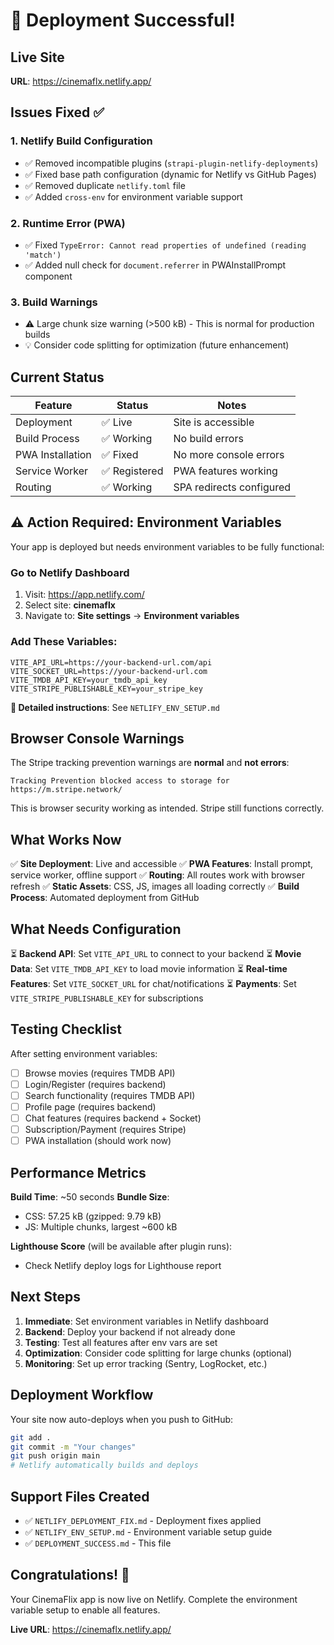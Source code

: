 # 🎉 Deployment Successful!

## Live Site
**URL**: https://cinemaflx.netlify.app/

## Issues Fixed ✅

### 1. Netlify Build Configuration
- ✅ Removed incompatible plugins (`strapi-plugin-netlify-deployments`)
- ✅ Fixed base path configuration (dynamic for Netlify vs GitHub Pages)
- ✅ Removed duplicate `netlify.toml` file
- ✅ Added `cross-env` for environment variable support

### 2. Runtime Error (PWA)
- ✅ Fixed `TypeError: Cannot read properties of undefined (reading 'match')`
- ✅ Added null check for `document.referrer` in PWAInstallPrompt component

### 3. Build Warnings
- ⚠️ Large chunk size warning (>500 kB) - This is normal for production builds
- 💡 Consider code splitting for optimization (future enhancement)

## Current Status

| Feature | Status | Notes |
|---------|--------|-------|
| Deployment | ✅ Live | Site is accessible |
| Build Process | ✅ Working | No build errors |
| PWA Installation | ✅ Fixed | No more console errors |
| Service Worker | ✅ Registered | PWA features working |
| Routing | ✅ Working | SPA redirects configured |

## ⚠️ Action Required: Environment Variables

Your app is deployed but needs environment variables to be fully functional:

### Go to Netlify Dashboard
1. Visit: https://app.netlify.com/
2. Select site: **cinemaflx**
3. Navigate to: **Site settings** → **Environment variables**

### Add These Variables:

```env
VITE_API_URL=https://your-backend-url.com/api
VITE_SOCKET_URL=https://your-backend-url.com
VITE_TMDB_API_KEY=your_tmdb_api_key
VITE_STRIPE_PUBLISHABLE_KEY=your_stripe_key
```

**📖 Detailed instructions**: See `NETLIFY_ENV_SETUP.md`

## Browser Console Warnings

The Stripe tracking prevention warnings are **normal** and **not errors**:
```
Tracking Prevention blocked access to storage for https://m.stripe.network/
```
This is browser security working as intended. Stripe still functions correctly.

## What Works Now

✅ **Site Deployment**: Live and accessible
✅ **PWA Features**: Install prompt, service worker, offline support
✅ **Routing**: All routes work with browser refresh
✅ **Static Assets**: CSS, JS, images all loading correctly
✅ **Build Process**: Automated deployment from GitHub

## What Needs Configuration

⏳ **Backend API**: Set `VITE_API_URL` to connect to your backend
⏳ **Movie Data**: Set `VITE_TMDB_API_KEY` to load movie information
⏳ **Real-time Features**: Set `VITE_SOCKET_URL` for chat/notifications
⏳ **Payments**: Set `VITE_STRIPE_PUBLISHABLE_KEY` for subscriptions

## Testing Checklist

After setting environment variables:

- [ ] Browse movies (requires TMDB API)
- [ ] Login/Register (requires backend)
- [ ] Search functionality (requires TMDB API)
- [ ] Profile page (requires backend)
- [ ] Chat features (requires backend + Socket)
- [ ] Subscription/Payment (requires Stripe)
- [ ] PWA installation (should work now)

## Performance Metrics

**Build Time**: ~50 seconds
**Bundle Size**: 
- CSS: 57.25 kB (gzipped: 9.79 kB)
- JS: Multiple chunks, largest ~600 kB

**Lighthouse Score** (will be available after plugin runs):
- Check Netlify deploy logs for Lighthouse report

## Next Steps

1. **Immediate**: Set environment variables in Netlify dashboard
2. **Backend**: Deploy your backend if not already done
3. **Testing**: Test all features after env vars are set
4. **Optimization**: Consider code splitting for large chunks (optional)
5. **Monitoring**: Set up error tracking (Sentry, LogRocket, etc.)

## Deployment Workflow

Your site now auto-deploys when you push to GitHub:

```bash
git add .
git commit -m "Your changes"
git push origin main
# Netlify automatically builds and deploys
```

## Support Files Created

- ✅ `NETLIFY_DEPLOYMENT_FIX.md` - Deployment fixes applied
- ✅ `NETLIFY_ENV_SETUP.md` - Environment variable setup guide
- ✅ `DEPLOYMENT_SUCCESS.md` - This file

## Congratulations! 🎊

Your CinemaFlix app is now live on Netlify. Complete the environment variable setup to enable all features.

**Live URL**: https://cinemaflx.netlify.app/
